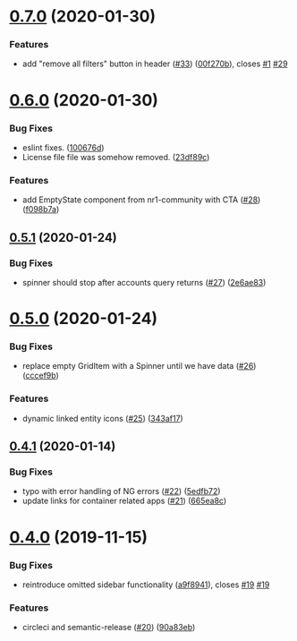 # [0.7.0](https://github.com/newrelic/nr1-container-explorer/compare/v0.6.0...v0.7.0) (2020-01-30)


### Features

* add "remove all filters" button in header ([#33](https://github.com/newrelic/nr1-container-explorer/issues/33)) ([00f270b](https://github.com/newrelic/nr1-container-explorer/commit/00f270b03be86ebeee532552b5e62ec304a8a8e7)), closes [#1](https://github.com/newrelic/nr1-container-explorer/issues/1) [#29](https://github.com/newrelic/nr1-container-explorer/issues/29)

# [0.6.0](https://github.com/newrelic/nr1-container-explorer/compare/v0.5.1...v0.6.0) (2020-01-30)


### Bug Fixes

* eslint fixes. ([100676d](https://github.com/newrelic/nr1-container-explorer/commit/100676dff5f91edcb23200d27eadd97633331fbe))
* License file file was somehow removed. ([23df89c](https://github.com/newrelic/nr1-container-explorer/commit/23df89c7df9401b52fb909c7f4cae85a4aea26a6))


### Features

* add EmptyState component from nr1-community with CTA ([#28](https://github.com/newrelic/nr1-container-explorer/issues/28)) ([f098b7a](https://github.com/newrelic/nr1-container-explorer/commit/f098b7a408fc64bd025ea0c44317148329ec6e07))

## [0.5.1](https://github.com/newrelic/nr1-container-explorer/compare/v0.5.0...v0.5.1) (2020-01-24)


### Bug Fixes

* spinner should stop after accounts query returns ([#27](https://github.com/newrelic/nr1-container-explorer/issues/27)) ([2e6ae83](https://github.com/newrelic/nr1-container-explorer/commit/2e6ae8336f9abadf0a667322d16e633c4aeb79b5))

# [0.5.0](https://github.com/newrelic/nr1-container-explorer/compare/v0.4.1...v0.5.0) (2020-01-24)


### Bug Fixes

* replace empty GridItem with a Spinner until we have data ([#26](https://github.com/newrelic/nr1-container-explorer/issues/26)) ([cccef9b](https://github.com/newrelic/nr1-container-explorer/commit/cccef9b7b3651fe27740eeaac1a528ca9b8401db))


### Features

* dynamic linked entity icons ([#25](https://github.com/newrelic/nr1-container-explorer/issues/25)) ([343af17](https://github.com/newrelic/nr1-container-explorer/commit/343af174e138c8186b8460cdfe413d5985fe417a))

## [0.4.1](https://github.com/newrelic/nr1-container-explorer/compare/v0.4.0...v0.4.1) (2020-01-14)


### Bug Fixes

* typo with error handling of NG errors ([#22](https://github.com/newrelic/nr1-container-explorer/issues/22)) ([5edfb72](https://github.com/newrelic/nr1-container-explorer/commit/5edfb72d180f25969fc866b6953891d7241395eb))
* update links for container related apps ([#21](https://github.com/newrelic/nr1-container-explorer/issues/21)) ([665ea8c](https://github.com/newrelic/nr1-container-explorer/commit/665ea8c23a658205630a4b71a293e65bc37fe89b))

# [0.4.0](https://github.com/newrelic/nr1-container-explorer/compare/v0.3.0...v0.4.0) (2019-11-15)


### Bug Fixes

* reintroduce omitted sidebar functionality ([a9f8941](https://github.com/newrelic/nr1-container-explorer/commit/a9f89410418ee3014557b39d5f733d5fbd4ef133)), closes [#19](https://github.com/newrelic/nr1-container-explorer/issues/19) [#19](https://github.com/newrelic/nr1-container-explorer/issues/19)


### Features

* circleci and semantic-release ([#20](https://github.com/newrelic/nr1-container-explorer/issues/20)) ([90a83eb](https://github.com/newrelic/nr1-container-explorer/commit/90a83eb024e212257dbed39fdd391d06ad74b066))
